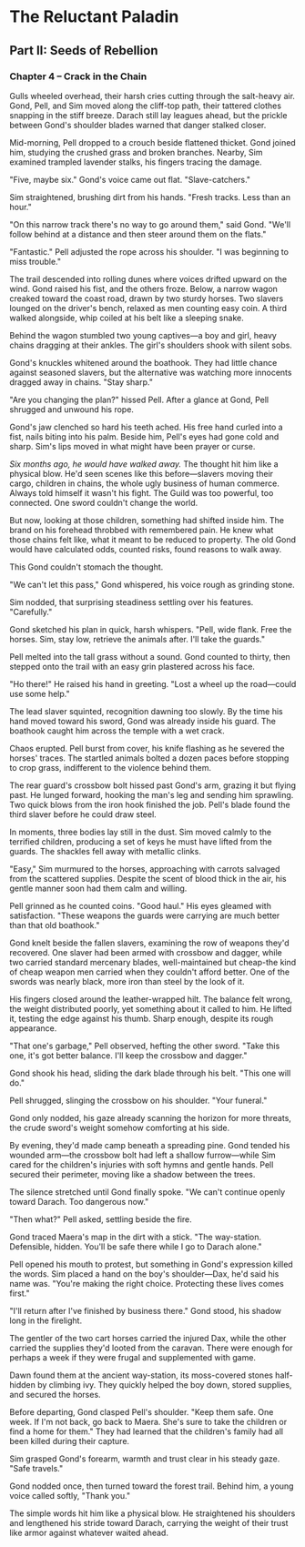 # The Reluctant Paladin

## Part II: Seeds of Rebellion

### Chapter 4 – Crack in the Chain

Gulls wheeled overhead, their harsh cries cutting through the salt-heavy air. Gond, Pell, and Sim moved along the cliff-top path, their tattered clothes snapping in the stiff breeze. Darach still lay leagues ahead, but the prickle between Gond's shoulder blades warned that danger stalked closer.

Mid-morning, Pell dropped to a crouch beside flattened thicket. Gond joined him, studying the crushed grass and broken branches. Nearby, Sim examined trampled lavender stalks, his fingers tracing the damage.

"Five, maybe six." Gond's voice came out flat. "Slave-catchers."

Sim straightened, brushing dirt from his hands. "Fresh tracks. Less than an hour."

"On this narrow track there's no way to go around them," said Gond. "We'll follow behind at a distance and then steer around them on the flats."

"Fantastic." Pell adjusted the rope across his shoulder. "I was beginning to miss trouble."

The trail descended into rolling dunes where voices drifted upward on the wind. Gond raised his fist, and the others froze. Below, a narrow wagon creaked toward the coast road, drawn by two sturdy horses. Two slavers lounged on the driver's bench, relaxed as men counting easy coin. A third walked alongside, whip coiled at his belt like a sleeping snake.

Behind the wagon stumbled two young captives—a boy and girl, heavy chains dragging at their ankles. The girl's shoulders shook with silent sobs.

Gond's knuckles whitened around the boathook. They had little chance against seasoned slavers, but the alternative was watching more innocents dragged away in chains. "Stay sharp."

"Are you changing the plan?" hissed Pell. After a glance at Gond, Pell shrugged and unwound his rope.

Gond's jaw clenched so hard his teeth ached. His free hand curled into a fist, nails biting into his palm. Beside him, Pell's eyes had gone cold and sharp. Sim's lips moved in what might have been prayer or curse.

*Six months ago, he would have walked away.* The thought hit him like a physical blow. He'd seen scenes like this before—slavers moving their cargo, children in chains, the whole ugly business of human commerce. Always told himself it wasn't his fight. The Guild was too powerful, too connected. One sword couldn't change the world.

But now, looking at those children, something had shifted inside him. The brand on his forehead throbbed with remembered pain. He knew what those chains felt like, what it meant to be reduced to property. The old Gond would have calculated odds, counted risks, found reasons to walk away.

This Gond couldn't stomach the thought.

"We can't let this pass," Gond whispered, his voice rough as grinding stone.

Sim nodded, that surprising steadiness settling over his features. "Carefully."

Gond sketched his plan in quick, harsh whispers. "Pell, wide flank. Free the horses. Sim, stay low, retrieve the animals after. I'll take the guards."

Pell melted into the tall grass without a sound. Gond counted to thirty, then stepped onto the trail with an easy grin plastered across his face.

"Ho there!" He raised his hand in greeting. "Lost a wheel up the road—could use some help."

The lead slaver squinted, recognition dawning too slowly. By the time his hand moved toward his sword, Gond was already inside his guard. The boathook caught him across the temple with a wet crack.

Chaos erupted. Pell burst from cover, his knife flashing as he severed the horses' traces. The startled animals bolted a dozen paces before stopping to crop grass, indifferent to the violence behind them.

The rear guard's crossbow bolt hissed past Gond's arm, grazing it but flying past. He lunged forward, hooking the man's leg and sending him sprawling. Two quick blows from the iron hook finished the job. Pell's blade found the third slaver before he could draw steel.

In moments, three bodies lay still in the dust. Sim moved calmly to the terrified children, producing a set of keys he must have lifted from the guards. The shackles fell away with metallic clinks.

"Easy," Sim murmured to the horses, approaching with carrots salvaged from the scattered supplies. Despite the scent of blood thick in the air, his gentle manner soon had them calm and willing.

Pell grinned as he counted coins. "Good haul." His eyes gleamed with satisfaction. "These weapons the guards were carrying are much better than that old boathook."

Gond knelt beside the fallen slavers, examining the row of weapons they'd recovered. One slaver had been armed with crossbow and dagger, while two carried standard mercenary blades, well-maintained but cheap-the kind of cheap weapon men carried when they couldn't afford better. One of the swords was nearly black, more iron than steel by the look of it.

His fingers closed around the leather-wrapped hilt. The balance felt wrong, the weight distributed poorly, yet something about it called to him. He lifted it, testing the edge against his thumb. Sharp enough, despite its rough appearance.

"That one's garbage," Pell observed, hefting the other sword. "Take this one, it's got better balance. I'll keep the crossbow and dagger."

Gond shook his head, sliding the dark blade through his belt. "This one will do."

Pell shrugged, slinging the crossbow on his shoulder. "Your funeral."

Gond only nodded, his gaze already scanning the horizon for more threats, the crude sword's weight somehow comforting at his side.

By evening, they'd made camp beneath a spreading pine. Gond tended his wounded arm—the crossbow bolt had left a shallow furrow—while Sim cared for the children's injuries with soft hymns and gentle hands. Pell secured their perimeter, moving like a shadow between the trees.

The silence stretched until Gond finally spoke. "We can't continue openly toward Darach. Too dangerous now."

"Then what?" Pell asked, settling beside the fire.

Gond traced Maera's map in the dirt with a stick. "The way-station. Defensible, hidden. You'll be safe there while I go to Darach alone."

Pell opened his mouth to protest, but something in Gond's expression killed the words. Sim placed a hand on the boy's shoulder—Dax, he'd said his name was. "You're making the right choice. Protecting these lives comes first."

"I'll return after I've finished by business there." Gond stood, his shadow long in the firelight.

The gentler of the two cart horses carried the injured Dax, while the other carried the supplies they'd looted from the caravan. There were enough for perhaps a week if they were frugal and supplemented with game.

Dawn found them at the ancient way-station, its moss-covered stones half-hidden by climbing ivy. They quickly helped the boy down, stored supplies, and secured the horses.

Before departing, Gond clasped Pell's shoulder. "Keep them safe. One week. If I'm not back, go back to Maera. She's sure to take the children or find a home for them." They had learned that the children's family had all been killed during their capture.

Sim grasped Gond's forearm, warmth and trust clear in his steady gaze. "Safe travels."

Gond nodded once, then turned toward the forest trail. Behind him, a young voice called softly, "Thank you."

The simple words hit him like a physical blow. He straightened his shoulders and lengthened his stride toward Darach, carrying the weight of their trust like armor against whatever waited ahead.
